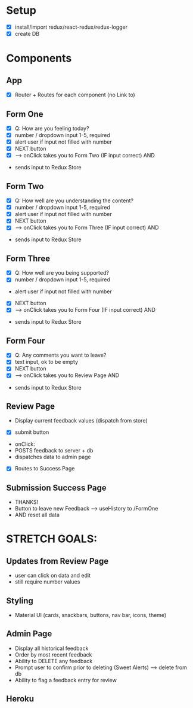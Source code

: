 # Setup
-[x] install/import redux/react-redux/redux-logger
-[x] create DB

# Components

## App
-[x] Router + Routes for each component (no Link to)

## Form One
-[x] Q: How are you feeling today?
-[x] number / dropdown input 1-5, required
-[x] alert user if input not filled with number
-[x] NEXT button
-[x] --> onClick takes you to Form Two (IF input correct) AND
- sends input to Redux Store

## Form Two
-[x] Q: How well are you understanding the content?
-[x] number / dropdown input 1-5, required
-[x] alert user if input not filled with number
-[x] NEXT button
-[x] --> onClick takes you to Form Three (IF input correct) AND
- sends input to Redux Store

## Form Three
-[x] Q: How well are you being supported?
-[x] number / dropdown input 1-5, required
- alert user if input not filled with number
-[x] NEXT button
-[x] --> onClick takes you to Form Four (IF input correct) AND
- sends input to Redux Store

## Form Four
-[x] Q: Any comments you want to leave?
-[x] text input, ok to be empty
-[x] NEXT button
-[x] --> onClick takes you to Review Page AND
- sends input to Redux Store

## Review Page
- Display current feedback values (dispatch from store)
-[x] submit button
- onClick:
- POSTS feedback to server + db
- dispatches data to admin page
-[x] Routes to Success Page

## Submission Success Page
- THANKS!
- Button to leave new Feedback --> useHistory to /FormOne 
- AND reset all data


# STRETCH GOALS:

## Updates from Review Page
- user can click on data and edit
- still require number values

## Styling
- Material UI (cards, snackbars, buttons, nav bar, icons, theme)

## Admin Page
- Display all historical feedback
- Order by most recent feedback
- Ability to DELETE any feedback
- Prompt user to confirm prior to deleting (Sweet Alerts) --> delete from db
- Ability to flag a feedback entry for review

## Heroku